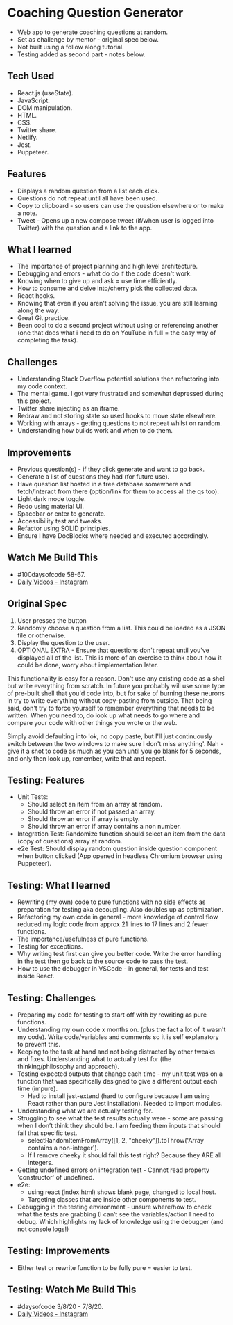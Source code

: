 # Coaching Question Generator

- Web app to generate coaching questions at random.
- Set as challenge by mentor - original spec below.
- Not built using a follow along tutorial.
- Testing added as second part - notes below.

## Tech Used

- React.js (useState).
- JavaScript.
- DOM manipulation.
- HTML.
- CSS.
- Twitter share.
- Netlify.
- Jest.
- Puppeteer.

## Features

- Displays a random question from a list each click.
- Questions do not repeat until all have been used.
- Copy to clipboard - so users can use the question elsewhere or to make a note.
- Tweet - Opens up a new compose tweet (if/when user is logged into Twitter) with the question and a link to the app.

## What I learned

- The importance of project planning and high level architecture.
- Debugging and errors - what do do if the code doesn't work.
- Knowing when to give up and ask = use time efficiently.
- How to consume and delve into/cherry pick the collected data.
- React hooks.
- Knowing that even if you aren't solving the issue, you are still learning along the way.
- Great Git practice.
- Been cool to do a second project without using or referencing another (one that does what i need to do on YouTube in full = the easy way of completing the task).

## Challenges

- Understanding Stack Overflow potential solutions then refactoring into my code context.
- The mental game. I got very frustrated and somewhat depressed during this project.
- Twitter share injecting as an iframe.
- Redraw and not storing state so used hooks to move state elsewhere.
- Working with arrays - getting questions to not repeat whilst on random.
- Understanding how builds work and when to do them.

## Improvements

- Previous question(s) - if they click generate and want to go back.
- Generate a list of questions they had (for future use).
- Have question list hosted in a free database somewhere and fetch/interact from there (option/link for them to access all the qs too).
- Light dark mode toggle.
- Redo using material UI.
- Spacebar or enter to generate.
- Accessibility test and tweaks.
- Refactor using SOLID principles.
- Ensure I have DocBlocks where needed and executed accordingly.

## Watch Me Build This

- #100daysofcode 58-67.
- [Daily Videos - Instagram](https://www.instagram.com/samchillcott/)

## Original Spec

1. User presses the button
2. Randomly choose a question from a list. This could be loaded as a JSON file or otherwise.
3. Display the question to the user.
4. OPTIONAL EXTRA - Ensure that questions don't repeat until you've displayed all of the list. This is more of an exercise to think about how it could be done, worry about implementation later.

This functionality is easy for a reason. Don't use any existing code as a shell but write everything from scratch. In future you probably will use some type of pre-built shell that you'd code into, but for sake of burning these neurons in try to write everything without copy-pasting from outside. That being said, don't try to force yourself to remember everything that needs to be written. When you need to, do look up what needs to go where and compare your code with other things you wrote or the web.

Simply avoid defaulting into 'ok, no copy paste, but I'll just continuously switch between the two windows to make sure I don't miss anything'. Nah - give it a shot to code as much as you can until you go blank for 5 seconds, and only then look up, remember, write that and repeat.

## Testing: Features

- Unit Tests:
  - Should select an item from an array at random.
  - Should throw an error if not passed an array.
  - Should throw an error if array is empty.
  - Should throw an error if array contains a non number.
- Integration Test: Randomize function should select an item from the data (copy of questions) array at random.
- e2e Test: Should display random question inside question component when button clicked (App opened in headless Chromium browser using Puppeteer).

## Testing: What I learned

- Rewriting (my own) code to pure functions with no side effects as preparation for testing aka decoupling. Also doubles up as optimization.
- Refactoring my own code in general - more knowledge of control flow reduced my logic code from approx 21 lines to 17 lines and 2 fewer functions.
- The importance/usefulness of pure functions.
- Testing for exceptions.
- Why writing test first can give you better code. Write the error handling in the test then go back to the source code to pass the test.
- How to use the debugger in VSCode - in general, for tests and test inside React.

## Testing: Challenges

- Preparing my code for testing to start off with by rewriting as pure functions.
- Understanding my own code x months on. (plus the fact a lot of it wasn't my code). Write code/variables and comments so it is self explanatory to prevent this.
- Keeping to the task at hand and not being distracted by other tweaks and fixes.
  Understanding what to actually test for (the thinking/philosophy and approach).
- Testing expected outputs that change each time - my unit test was on a function that was specifically designed to give a different output each time (impure).
  - Had to install jest-extend (hard to configure because I am using React rather than pure Jest installation). Needed to import modules.
- Understanding what we are actually testing for.
- Struggling to see what the test results actually were - some are passing when I don’t think they should be. I am feeding them inputs that should fail that specific test.
  - selectRandomItemFromArray([1, 2, "cheeky"]).toThrow('Array contains a non-integer').
  - If I remove cheeky it should fail this test right? Because they ARE all integers.
- Getting undefined errors on integration test - Cannot read property 'constructor' of undefined.
- e2e:
  - using react (index.html) shows blank page, changed to local host.
  - Targeting classes that are inside other components to test.
- Debugging in the testing environment - unsure where/how to check what the tests are grabbing (I can’t see the variables/action I need to debug. Which highlights my lack of knowledge using the debugger (and not console logs!)

## Testing: Improvements

- Either test or rewrite function to be fully pure = easier to test.

## Testing: Watch Me Build This

- #daysofcode 3/8/20 - 7/8/20.
- [Daily Videos - Instagram](https://www.instagram.com/samchillcott/)

